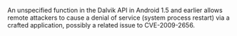 An unspecified function in the Dalvik API in Android 1.5 and earlier allows remote attackers to cause a denial of service (system process restart) via a crafted application, possibly a related issue to CVE-2009-2656.